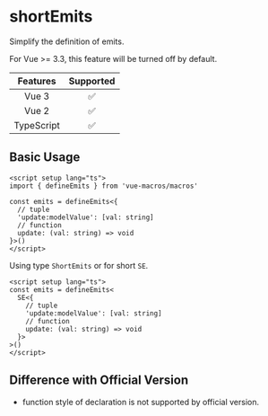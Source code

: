 # shortEmits <PackageVersion name="@vue-macros/short-emits" />

<StabilityLevel level="stable" />

Simplify the definition of emits.

For Vue >= 3.3, this feature will be turned off by default.

|  Features  |     Supported      |
| :--------: | :----------------: |
|   Vue 3    | :white_check_mark: |
|   Vue 2    | :white_check_mark: |
| TypeScript | :white_check_mark: |

## Basic Usage

```vue twoslash
<script setup lang="ts">
import { defineEmits } from 'vue-macros/macros'

const emits = defineEmits<{
  // tuple
  'update:modelValue': [val: string]
  // function
  update: (val: string) => void
}>()
</script>
```

Using type `ShortEmits` or for short `SE`.

```vue twoslash
<script setup lang="ts">
const emits = defineEmits<
  SE<{
    // tuple
    'update:modelValue': [val: string]
    // function
    update: (val: string) => void
  }>
>()
</script>
```

## Difference with Official Version

- function style of declaration is not supported by official version.

